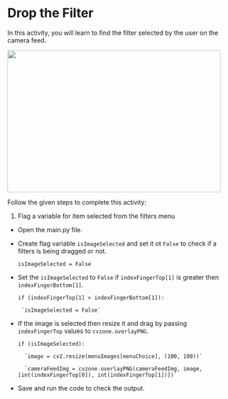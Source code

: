 Drop the Filter
===================

In this activity, you will learn to find the filter selected by the user on the camera feed.

<img src= "https://s3.amazonaws.com/media-p.slid.es/uploads/1525749/images/10495566/readingvideo.gif" width = "480" height = "320">


Follow the given steps to complete this activity:

1. Flag a variable for item selected from the filters menu

* Open the main.py file.

* Create flag variable `isImageSelected` and set it ot `False` to check if a filters is being dragged or not.

    `isImageSelected = False`



*  Set the `isImageSelected` to `False` if `indexFingerTop[1]` is greater then `indexFingerBottom[1]`.

    `if (indexFingerTop[1] > indexFingerBottom[1]):`

        `isImageSelected = False`

* If the image is selected then resize it and drag by passing `indexFingerTop` values to  `cvzone.overlayPNG`.

    `if (isImageSelected):`

        `image = cv2.resize(menuImages[menuChoice], (100, 100))`

        `cameraFeedImg = cvzone.overlayPNG(cameraFeedImg, image, [int(indexFingerTop[0]), int(indexFingerTop[1])])`

* Save and run the code to check the output.






